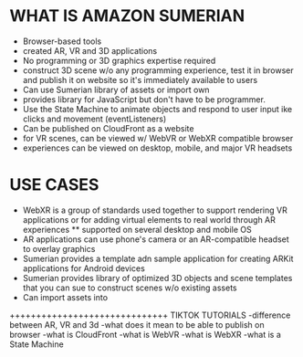 # WHAT IS AMAZON SUMERIAN 
  * Browser-based tools
  * created AR, VR and 3D applications
  * No programming or 3D graphics expertise required
  * construct 3D scene w/o any programming experience, test it in browser and publish it on website so it's immediately available to users
  * Can use Sumerian library of assets or import own
  * provides library for JavaScript but don't have to be programmer.  
  * Use the State Machine to animate objects and respond to user input ike clicks and movement (eventListeners)
  * Can be published on CloudFront as a website
  * for VR scenes, can be viewed w/ WebVR or WebXR compatible browser
  * experiences can be viewed on desktop, mobile, and major VR headsets


# USE CASES
  * WebXR is a group of standards used together to support rendering VR applications or for adding virtual elements to real world through AR experiences
      ** supported on several desktop and mobile OS
  * AR applications can use phone's camera or an AR-compatible headset to overlay graphics
  * Sumerian provides a template adn sample application for creating ARKit applications for Android devices
  * Sumerian provides library of optimized 3D objects and scene templates that you can sue to construct scenes w/o existing assets
  * Can import assets into 





++++++++++++++++++++++++++++++
TIKTOK TUTORIALS
  -difference between AR, VR and 3d
  -what does it mean to be able to publish on browser
  -what is CloudFront
  -what is WebVR 
  -what is WebXR
  -what is a State Machine
  
